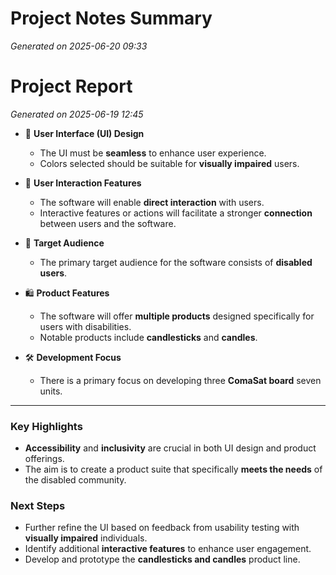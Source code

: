 # Project Notes Summary

*Generated on 2025-06-20 09:33*

# Project Report

*Generated on 2025-06-19 12:45*

- 🎨 **User Interface (UI) Design**
  - The UI must be **seamless** to enhance user experience.
  - Colors selected should be suitable for **visually impaired** users.

- 🤝 **User Interaction Features**
  - The software will enable **direct interaction** with users.
  - Interactive features or actions will facilitate a stronger **connection** between users and the software.

- 🎯 **Target Audience**
  - The primary target audience for the software consists of **disabled users**.

- 🛍️ **Product Features**
  - The software will offer **multiple products** designed specifically for users with disabilities.
  - Notable products include **candlesticks** and **candles**.

- 🛠️ **Development Focus**
  - There is a primary focus on developing three **ComaSat board** seven units.

---

### **Key Highlights**
- **Accessibility** and **inclusivity** are crucial in both UI design and product offerings.
- The aim is to create a product suite that specifically **meets the needs** of the disabled community. 

### **Next Steps**
- Further refine the UI based on feedback from usability testing with **visually impaired** individuals.
- Identify additional **interactive features** to enhance user engagement.
- Develop and prototype the **candlesticks and candles** product line.